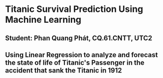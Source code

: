 # Titanic Survival Prediction Using Machine Learning
## Student: Phan Quang Phát, CQ.61.CNTT, UTC2
## Using Linear Regression to analyze and forecast the state of life of Titanic's Passenger in the accident that sank the Titanic in 1912

